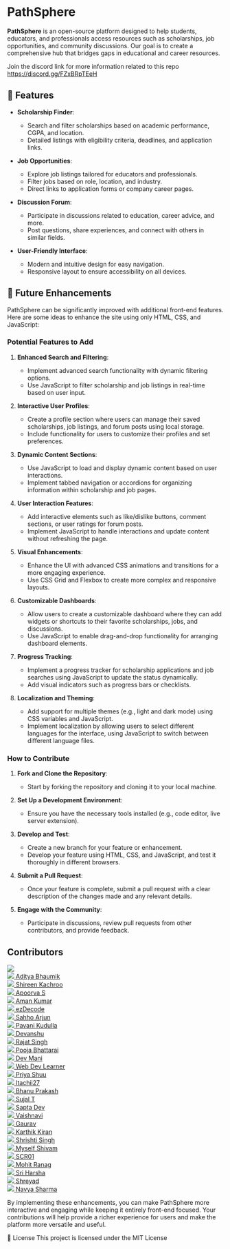 # PathSphere

**PathSphere** is an open-source platform designed to help students, educators, and professionals access resources such as scholarships, job opportunities, and community discussions. Our goal is to create a comprehensive hub that bridges gaps in educational and career resources.

Join the discord link for more information related to this repo https://discord.gg/FZxBRpTEeH

## 🌟 Features

- **Scholarship Finder**: 
  - Search and filter scholarships based on academic performance, CGPA, and location.
  - Detailed listings with eligibility criteria, deadlines, and application links.

- **Job Opportunities**: 
  - Explore job listings tailored for educators and professionals.
  - Filter jobs based on role, location, and industry.
  - Direct links to application forms or company career pages.

- **Discussion Forum**: 
  - Participate in discussions related to education, career advice, and more.
  - Post questions, share experiences, and connect with others in similar fields.

- **User-Friendly Interface**: 
  - Modern and intuitive design for easy navigation.
  - Responsive layout to ensure accessibility on all devices.

## 🚀 Future Enhancements

PathSphere can be significantly improved with additional front-end features. Here are some ideas to enhance the site using only HTML, CSS, and JavaScript:

### Potential Features to Add

1. **Enhanced Search and Filtering**:
   - Implement advanced search functionality with dynamic filtering options.
   - Use JavaScript to filter scholarship and job listings in real-time based on user input.

2. **Interactive User Profiles**:
   - Create a profile section where users can manage their saved scholarships, job listings, and forum posts using local storage.
   - Include functionality for users to customize their profiles and set preferences.

3. **Dynamic Content Sections**:
   - Use JavaScript to load and display dynamic content based on user interactions.
   - Implement tabbed navigation or accordions for organizing information within scholarship and job pages.

4. **User Interaction Features**:
   - Add interactive elements such as like/dislike buttons, comment sections, or user ratings for forum posts.
   - Implement JavaScript to handle interactions and update content without refreshing the page.

5. **Visual Enhancements**:
   - Enhance the UI with advanced CSS animations and transitions for a more engaging experience.
   - Use CSS Grid and Flexbox to create more complex and responsive layouts.

6. **Customizable Dashboards**:
   - Allow users to create a customizable dashboard where they can add widgets or shortcuts to their favorite scholarships, jobs, and discussions.
   - Use JavaScript to enable drag-and-drop functionality for arranging dashboard elements.

7. **Progress Tracking**:
   - Implement a progress tracker for scholarship applications and job searches using JavaScript to update the status dynamically.
   - Add visual indicators such as progress bars or checklists.

8. **Localization and Theming**:
   - Add support for multiple themes (e.g., light and dark mode) using CSS variables and JavaScript.
   - Implement localization by allowing users to select different languages for the interface, using JavaScript to switch between different language files.

### How to Contribute

1. **Fork and Clone the Repository**:
   - Start by forking the repository and cloning it to your local machine.

2. **Set Up a Development Environment**:
   - Ensure you have the necessary tools installed (e.g., code editor, live server extension).

3. **Develop and Test**:
   - Create a new branch for your feature or enhancement.
   - Develop your feature using HTML, CSS, and JavaScript, and test it thoroughly in different browsers.

4. **Submit a Pull Request**:
   - Once your feature is complete, submit a pull request with a clear description of the changes made and any relevant details.

5. **Engage with the Community**:
   - Participate in discussions, review pull requests from other contributors, and provide feedback.

## Contributors

<a href="https://github.com/aditya-bhaumik/Pathsphere/graphs/contributors">
    <img src="https://contrib.rocks/image?repo=aditya-bhaumik/Pathsphere" />
</a><br>
<a href="https://github.com/aditya-bhaumik">
    <img src="https://contrib.rocks/image?repo=aditya-bhaumik" /> Aditya Bhaumik
</a><br>
<a href="https://github.com/ShireenKachroo">
    <img src="https://contrib.rocks/image?repo=ShireenKachroo" /> Shireen Kachroo
</a><br>
<a href="https://github.com/Apoorva57">
    <img src="https://contrib.rocks/image?repo=Apoorva57" /> Apoorva S
</a><br>
<a href="https://github.com/AmanKumar1115">
    <img src="https://contrib.rocks/image?repo=AmanKumar1115" /> Aman Kumar
</a><br>
<a href="https://github.com/ezDecode">
    <img src="https://contrib.rocks/image?repo=ezDecode" /> ezDecode
</a><br>
<a href="https://github.com/sahhoArjun097">
    <img src="https://contrib.rocks/image?repo=sahhoArjun097" /> Sahho Arjun
</a><br>
<a href="https://github.com/PavaniKudulla">
    <img src="https://contrib.rocks/image?repo=PavaniKudulla" /> Pavani Kudulla
</a><br>
<a href="https://github.com/Devanshu1603">
    <img src="https://contrib.rocks/image?repo=Devanshu1603" /> Devanshu
</a><br>
<a href="https://github.com/rajatsinghal02">
    <img src="https://contrib.rocks/image?repo=rajatsinghal02" /> Rajat Singh
</a><br>
<a href="https://github.com/Pooja3Bhattarai">
    <img src="https://contrib.rocks/image?repo=Pooja3Bhattarai" /> Pooja Bhattarai
</a><br>
<a href="https://github.com/devxMani">
    <img src="https://contrib.rocks/image?repo=devxMani" /> Dev Mani
</a><br>
<a href="https://github.com/Web-Dev-Learner">
    <img src="https://contrib.rocks/image?repo=Web-Dev-Learner" /> Web Dev Learner
</a><br>
<a href="https://github.com/priyashuu">
    <img src="https://contrib.rocks/image?repo=priyashuu" /> Priya Shuu
</a><br>
<a href="https://github.com/Itachii27">
    <img src="https://contrib.rocks/image?repo=Itachii27" /> Itachii27
</a><br>
<a href="https://github.com/Bhanuprakash842">
    <img src="https://contrib.rocks/image?repo=Bhanuprakash842" /> Bhanu Prakash
</a><br>
<a href="https://github.com/Sujal1201">
    <img src="https://contrib.rocks/image?repo=Sujal1201" /> Sujal T
</a><br>
<a href="https://github.com/Sapta-Dev27">
    <img src="https://contrib.rocks/image?repo=Sapta-Dev27" /> Sapta Dev
</a><br>
<a href="https://github.com/BVaishnavi15">
    <img src="https://contrib.rocks/image?repo=BVaishnavi15" /> Vaishnavi
</a><br>
<a href="https://github.com/Gauravtb2253">
    <img src="https://contrib.rocks/image?repo=Gauravtb2253" /> Gaurav
</a><br>
<a href="https://github.com/karthik-kiran-29">
    <img src="https://contrib.rocks/image?repo=karthik-kiran-29" /> Karthik Kiran
</a><br>
<a href="https://github.com/ShrishtiSingh26">
    <img src="https://contrib.rocks/image?repo=ShrishtiSingh26" /> Shrishti Singh
</a><br>
<a href="https://github.com/myselfshivams">
    <img src="https://contrib.rocks/image?repo=myselfshivams" /> Myself Shivam
</a><br>
<a href="https://github.com/SCR01">
    <img src="https://contrib.rocks/image?repo=SCR01" /> SCR01
</a><br>
<a href="https://github.com/Mohitranag18">
    <img src="https://contrib.rocks/image?repo=Mohitranag18" /> Mohit Ranag
</a><br>
<a href="https://github.com/sriharsha0x1">
    <img src="https://contrib.rocks/image?repo=sriharsha0x1" /> Sri Harsha
</a><br>
<a href="https://github.com/shreyad2806">
    <img src="https://contrib.rocks/image?repo=shreyad2806" /> Shreyad
</a><br>
<a href="https://github.com/770navyasharma">
    <img src="https://contrib.rocks/image?repo=770navyasharma" /> Navya Sharma
</a><br>





By implementing these enhancements, you can make PathSphere more interactive and engaging while keeping it entirely front-end focused. Your contributions will help provide a richer experience for users and make the platform more versatile and useful.


📄 License
This project is licensed under the MIT License
